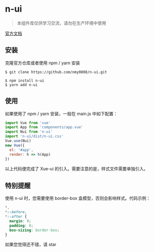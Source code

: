 # n-ui


> 本组件库仅供学习交流，请勿在生产环境中使用

[官方文档](https://nmy0808.github.io/n-ui/)   

## 安装

克隆官方仓库或者使用 npm / yarn 安装

```
$ git clone https://github.com/nmy0808/n-ui.git

$ npm install n-ui
$ yarn add n-ui
```

## 使用

如果使用了 npm / yarn 安装，一般在 main.js 中如下配置：

```javascript
import Vue from 'vue'
import App from 'components/app.vue'
import Nui from 'n-ui'
import 'n-ui/dist/n-ui.css'
Vue.use(Nui)
new Vue({
  el: '#app',
  render: h => h(App)
})
```

以上代码便完成了 Xue-ui 的引入。需要注意的是，样式文件需要单独引入。

## 特别提醒

使用 n-ui 时，您需要使用 border-box 盒模型，否则会影响样式。代码示例：

```css
*,
*::before,
*::after {
  margin: 0;
  padding: 0;
  box-sizing: border-box;
}
```

如果您觉得还不错，请 star